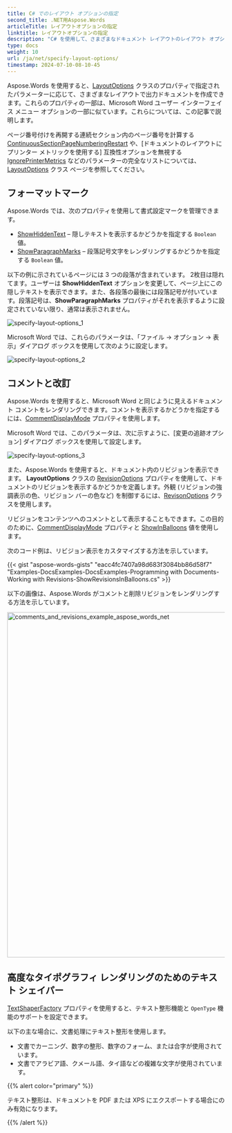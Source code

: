 ```yaml
---
title: C# でのレイアウト オプションの指定
second_title: .NET用Aspose.Words
articleTitle: レイアウトオプションの指定
linktitle: レイアウトオプションの指定
description: "C# を使用して、さまざまなドキュメント レイアウトのレイアウト オプションを指定します。"
type: docs
weight: 10
url: /ja/net/specify-layout-options/
timestamp: 2024-07-10-08-10-45
---
```


Aspose.Words を使用すると、[LayoutOptions](https://reference.aspose.com/words/net/aspose.words.layout/layoutoptions/) クラスのプロパティで指定されたパラメーターに応じて、さまざまなレイアウトで出力ドキュメントを作成できます。これらのプロパティの一部は、Microsoft Word ユーザー インターフェイス メニュー オプションの一部に似ています。これらについては、この記事で説明します。

ページ番号付けを再開する連続セクション内のページ番号を計算する [ContinuousSectionPageNumberingRestart](https://reference.aspose.com/words/net/aspose.words.layout/layoutoptions/continuoussectionpagenumberingrestart/) や、[ドキュメントのレイアウトにプリンター メトリックを使用する] 互換性オプションを無視する [IgnorePrinterMetrics](https://reference.aspose.com/words/net/aspose.words.layout/layoutoptions/ignoreprintermetrics/) などのパラメーターの完全なリストについては、[LayoutOptions](https://reference.aspose.com/words/net/aspose.words.layout/layoutoptions/) クラス ページを参照してください。

## フォーマットマーク

Aspose.Words では、次のプロパティを使用して書式設定マークを管理できます。

- [ShowHiddenText](https://reference.aspose.com/words/net/aspose.words.layout/layoutoptions/showhiddentext/) – 隠しテキストを表示するかどうかを指定する `Boolean` 値。
- [ShowParagraphMarks](https://reference.aspose.com/words/net/aspose.words.layout/layoutoptions/showparagraphmarks/) – 段落記号文字をレンダリングするかどうかを指定する `Boolean` 値。

以下の例に示されているページには 3 つの段落が含まれています。 2枚目は隠れてます。ユーザーは **ShowHiddenText** オプションを変更して、ページ上にこの隠しテキストを表示できます。また、各段落の最後には段落記号が付いています。段落記号は、**ShowParagraphMarks** プロパティがそれを表示するように設定されていない限り、通常は表示されません。

![specify-layout-options_1](/words/net/specify-layout-options/specify-layout-options-1.png)

Microsoft Word では、これらのパラメータは、「ファイル → オプション → 表示」ダイアログ ボックスを使用して次のように設定します。

![specify-layout-options_2](/words/net/specify-layout-options/specify-layout-options-2.jpg)

## コメントと改訂

Aspose.Words を使用すると、Microsoft Word と同じように見えるドキュメント コメントをレンダリングできます。コメントを表示するかどうかを指定するには、[CommentDisplayMode](https://reference.aspose.com/words/net/aspose.words.layout/layoutoptions/commentdisplaymode/) プロパティを使用します。

Microsoft Word では、このパラメータは、次に示すように、[変更の追跡オプション] ダイアログ ボックスを使用して設定します。

![specify-layout-options_3](/words/net/specify-layout-options/specify-layout-options-3.jpg)

また、Aspose.Words を使用すると、ドキュメント内のリビジョンを表示できます。 **LayoutOptions** クラスの [RevisionOptions](https://reference.aspose.com/words/net/aspose.words.layout/layoutoptions/revisionoptions/) プロパティを使用して、ドキュメントのリビジョンを表示するかどうかを定義します。外観 (リビジョンの強調表示の色、リビジョン バーの色など) を制御するには、[RevisonOptions](https://reference.aspose.com/words/net/aspose.words.layout/revisionoptions/) クラスを使用します。

リビジョンをコンテンツへのコメントとして表示することもできます。この目的のために、[CommentDisplayMode](https://reference.aspose.com/words/net/aspose.words.layout/layoutoptions/commentdisplaymode/) プロパティと [ShowInBalloons](https://reference.aspose.com/words/net/aspose.words.layout/commentdisplaymode/) 値を使用します。

次のコード例は、リビジョン表示をカスタマイズする方法を示しています。

{{< gist "aspose-words-gists" "eacc4fc7407a98d683f3084bb86d58f7" "Examples-DocsExamples-DocsExamples-Programming with Documents-Working with Revisions-ShowRevisionsInBalloons.cs" >}}

以下の画像は、Aspose.Words がコメントと削除リビジョンをレンダリングする方法を示しています。

<img src="/words/net/specify-layout-options/specify-layout-options-4.png" alt="comments_and_revisions_example_aspose_words_net" style="width:800px"/>

## 高度なタイポグラフィ レンダリングのためのテキスト シェイパー

[TextShaperFactory](https://reference.aspose.com/words/net/aspose.words.layout/layoutoptions/textshaperfactory/) プロパティを使用すると、テキスト整形機能と `OpenType` 機能のサポートを設定できます。

以下の主な場合に、文書処理にテキスト整形を使用します。

- 文書でカーニング、数字の整形、数字のフォーム、または合字が使用されています。
- 文書でアラビア語、クメール語、タイ語などの複雑な文字が使用されています。

{{% alert color="primary" %}}

テキスト整形は、ドキュメントを PDF または XPS にエクスポートする場合にのみ有効になります。

{{% /alert %}}
